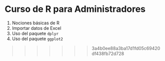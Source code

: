 # Curso de R para Administradores

1. Nociones básicas de R
2. Importar datos de Excel
3. Uso del paquete `dplyr`
4. Uso del paquete `ggplot2`
>>>>>>> 3a4b0ee88a3ba17d1fd05c69420df438fb72d728
